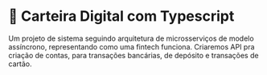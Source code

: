 #  :atm: Carteira Digital com Typescript

Um projeto de sistema seguindo arquitetura de microsserviços de modelo assíncrono, representando como uma fintech funciona. Criaremos API pra criação de contas, para transações bancárias, de depósito e transações de cartão.
